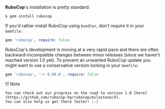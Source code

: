 **RuboCop**'s installation is pretty standard:

```sh
$ gem install rubocop
```

If you'd rather install RuboCop using `bundler`, don't require it in your `Gemfile`:

```rb
gem 'rubocop', require: false
```

RuboCop's development is moving at a very rapid pace and there are
often backward-incompatible changes between minor releases (since we
haven't reached version 1.0 yet). To prevent an unwanted RuboCop update you
might want to use a conservative version locking in your `Gemfile`:

```rb
gem 'rubocop', '~> 0.80.0', require: false
```

!!! Note

    You can check out our progress on the road to version 1.0 [here](https://github.com/rubocop-hq/rubocop/milestone/4).
    You can also help us get there faster! :-)
